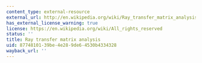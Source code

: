 ```yaml
---
content_type: external-resource
external_url: http://en.wikipedia.org/wiki/Ray_transfer_matrix_analysis
has_external_license_warning: true
license: https://en.wikipedia.org/wiki/All_rights_reserved
status: ''
title: Ray transfer matrix analysis
uid: 87748101-39be-4e28-9de6-4530b4334328
wayback_url: ''
---
```

